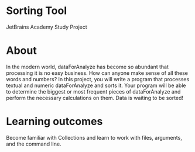 # Sorting Tool
JetBrains Academy Study Project

# About
In the modern world, dataForAnalyze has become so abundant that processing it is no easy business. How can anyone make sense of all these words and numbers? In this project, you will write a program that processes textual and numeric dataForAnalyze and sorts it. Your program will be able to determine the biggest or most frequent pieces of dataForAnalyze and perform the necessary calculations on them. Data is waiting to be sorted!

# Learning outcomes
Become familiar with Collections and learn to work with files, arguments, and the command line.
